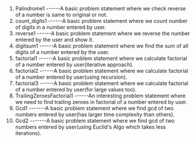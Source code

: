 1) Palindrome1 ------A basic problem statement where we check reverse of a number is same to original or not.
2) count_digits1 ------A basic problem statement where we count number of digits in a number entered by user.
3) reverse1 ------A basic problem statement where we reverse the number entered by the user and show it.
4) digitsum1 ------A basic problem statement where we find the sum of all digits of a number entered by the user.
5) factorial1 ------A basic problem statement where we calculate factorial of a number entered by user(iterative approach).
6) factorial2 ------A basic problem statement where we calculate factorial of a number entered by user(using recursion).
7) factorial3 ------A basic problem statement where we calculate factorial of a number entered by user(for large values too).
8) TrailingZeroesFactorial1 ------An interesting problem statement where we need to find trailing zeroes in factorial of a number entered by user.
9) Gcd1 -------A basic problem statement where we find gcd of two numbers entered by user(has larger time complexity than others).
10) Gcd2 -------A basic problem statement where we find gcd of two numbers entered by user(using Euclid's Algo which takes less iterations).
